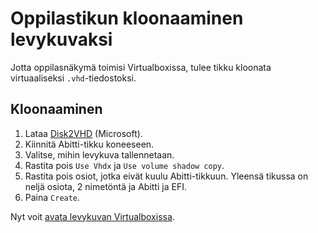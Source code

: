 # Oppilastikun kloonaaminen levykuvaksi

Jotta oppilasnäkymä toimisi Virtualboxissa, tulee tikku kloonata virtuaaliseksi `.vhd`-tiedostoksi.

## Kloonaaminen

1. Lataa [Disk2VHD](https://docs.microsoft.com/en-us/sysinternals/downloads/disk2vhd) (Microsoft).
2. Kiinnitä Abitti-tikku koneeseen.
3. Valitse, mihin levykuva tallennetaan.
4. Rastita pois `Use Vhdx` ja `Use volume shadow copy`.
5. Rastita pois osiot, jotka eivät kuulu Abitti-tikkuun. Yleensä tikussa on neljä osiota, 2 nimetöntä ja Abitti ja EFI.
6. Paina `Create`.

Nyt voit [avata levykuvan Virtualboxissa](https://github.com/xrtli/abitti-oppaat-wm/blob/master/oppilaan%20k%C3%A4ytt%C3%B6liittym%C3%A4.md).
